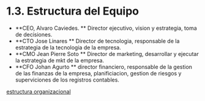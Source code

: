 

# 1.3. Estructura del Equipo

- **CEO, Alvaro Caviedes. ** Director ejecutivo, vision y estrategia, toma de decisiones.
- **CTO Jose Linares ** Director de tecnologia, responsable de la estrategia de la tecnologia de la empresa.
- **CMO Jean Pierre Soto ** Director de marketing, desarrollar y ejecutar la estrategia de mkt de la empresa.
- **CFO Johan Agurto ** director financiero, responsable de la gestion de las finanzas de la empresa, planificiacion, gestion de riesgos y superviciones de los registros contables.

[estructura organizacional](estructura%20organizacional.jpg)
